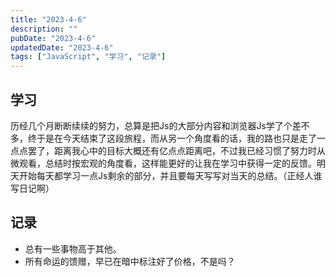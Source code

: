 ```yaml
---
title: "2023-4-6"
description: ""
pubDate: "2023-4-6"
updatedDate: "2023-4-6"
tags: ["JavaScript", "学习", "记录"]
---
```


## 学习
历经几个月断断续续的努力，总算是把Js的大部分内容和浏览器Js学了个差不多，终于是在今天结束了这段旅程，而从另一个角度看的话，我的路也只是走了一点点罢了，距离我心中的目标大概还有亿点点距离吧，不过我已经习惯了努力时从微观看，总结时按宏观的角度看，这样能更好的让我在学习中获得一定的反馈。明天开始每天都学习一点Js剩余的部分，并且要每天写写对当天的总结。（正经人谁写日记啊）

## 记录
- 总有一些事物高于其他。
- 所有命运的馈赠，早已在暗中标注好了价格，不是吗？